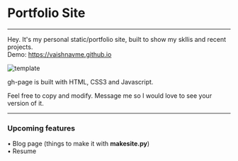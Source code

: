 # Portfolio Site
---------
Hey. It's my personal static/portfolio site, built to show my skllis and recent projects.<br>
Demo: https://vaishnavme.github.io

![template](../master/assets/template.png)


gh-page is built with HTML, CSS3 and Javascript.

Feel free to copy and modify. 
Message me so I would love to see your version of it.

-------

### Upcoming features
• Blog page (things to make it with <b>makesite.py</b>) <br>
• Resume 

